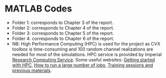 # MATLAB Codes
* Folder 1: corresponds to Chapter 3 of the report.
* Folder 2: corresponds to Chapter 4 of the report.
* Folder 3: corresponds to Chapter 5 of the report.
* Folder 4: corresponds to Chapter 6 of the report.
* NB: High Performance Computing (HPC) is used for the project as CVX toolbox is time-consuming and 100 random channel realizations are needed for most of the simulations. HPC service is provided by Imperial [Research Computing Service](https://www.imperial.ac.uk/admin-services/ict/self-service/research-support/rcs/). Some useful websites: [Getting started with HPC](https://www.imperial.ac.uk/admin-services/ict/self-service/research-support/rcs/support/getting-started/), [How to run a large number of jobs](https://www.imperial.ac.uk/admin-services/ict/self-service/research-support/rcs/computing/high-throughput-computing/job-sizing/), [Training sessions and previous materials](https://www.imperial.ac.uk/admin-services/ict/self-service/research-support/rcs/training/).

